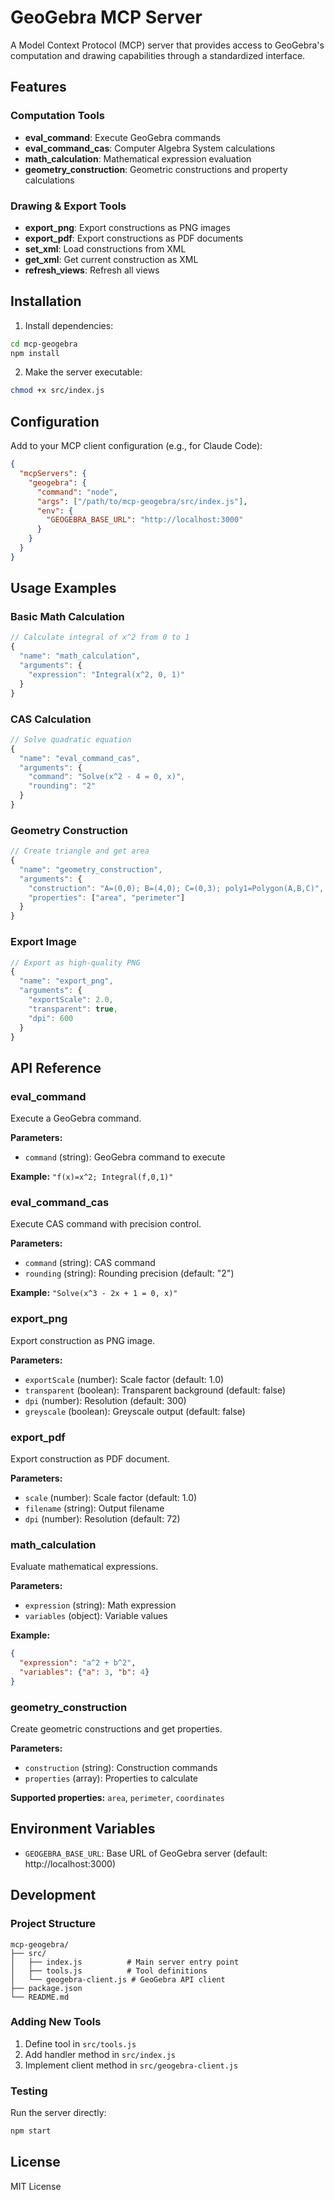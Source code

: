# GeoGebra MCP Server

A Model Context Protocol (MCP) server that provides access to GeoGebra's computation and drawing capabilities through a standardized interface.

## Features

### Computation Tools
- **eval_command**: Execute GeoGebra commands
- **eval_command_cas**: Computer Algebra System calculations
- **math_calculation**: Mathematical expression evaluation
- **geometry_construction**: Geometric constructions and property calculations

### Drawing & Export Tools
- **export_png**: Export constructions as PNG images
- **export_pdf**: Export constructions as PDF documents
- **set_xml**: Load constructions from XML
- **get_xml**: Get current construction as XML
- **refresh_views**: Refresh all views

## Installation

1. Install dependencies:
```bash
cd mcp-geogebra
npm install
```

2. Make the server executable:
```bash
chmod +x src/index.js
```

## Configuration

Add to your MCP client configuration (e.g., for Claude Code):

```json
{
  "mcpServers": {
    "geogebra": {
      "command": "node",
      "args": ["/path/to/mcp-geogebra/src/index.js"],
      "env": {
        "GEOGEBRA_BASE_URL": "http://localhost:3000"
      }
    }
  }
}
```

## Usage Examples

### Basic Math Calculation
```javascript
// Calculate integral of x^2 from 0 to 1
{
  "name": "math_calculation",
  "arguments": {
    "expression": "Integral(x^2, 0, 1)"
  }
}
```

### CAS Calculation
```javascript
// Solve quadratic equation
{
  "name": "eval_command_cas", 
  "arguments": {
    "command": "Solve(x^2 - 4 = 0, x)",
    "rounding": "2"
  }
}
```

### Geometry Construction
```javascript
// Create triangle and get area
{
  "name": "geometry_construction",
  "arguments": {
    "construction": "A=(0,0); B=(4,0); C=(0,3); poly1=Polygon(A,B,C)",
    "properties": ["area", "perimeter"]
  }
}
```

### Export Image
```javascript
// Export as high-quality PNG
{
  "name": "export_png",
  "arguments": {
    "exportScale": 2.0,
    "transparent": true,
    "dpi": 600
  }
}
```

## API Reference

### eval_command
Execute a GeoGebra command.

**Parameters:**
- `command` (string): GeoGebra command to execute

**Example:** `"f(x)=x^2; Integral(f,0,1)"`

### eval_command_cas  
Execute CAS command with precision control.

**Parameters:**
- `command` (string): CAS command
- `rounding` (string): Rounding precision (default: "2")

**Example:** `"Solve(x^3 - 2x + 1 = 0, x)"`

### export_png
Export construction as PNG image.

**Parameters:**
- `exportScale` (number): Scale factor (default: 1.0)
- `transparent` (boolean): Transparent background (default: false)
- `dpi` (number): Resolution (default: 300)
- `greyscale` (boolean): Greyscale output (default: false)

### export_pdf
Export construction as PDF document.

**Parameters:**
- `scale` (number): Scale factor (default: 1.0)
- `filename` (string): Output filename
- `dpi` (number): Resolution (default: 72)

### math_calculation
Evaluate mathematical expressions.

**Parameters:**
- `expression` (string): Math expression
- `variables` (object): Variable values

**Example:** 
```json
{
  "expression": "a^2 + b^2",
  "variables": {"a": 3, "b": 4}
}
```

### geometry_construction
Create geometric constructions and get properties.

**Parameters:**
- `construction` (string): Construction commands
- `properties` (array): Properties to calculate

**Supported properties:** `area`, `perimeter`, `coordinates`

## Environment Variables

- `GEOGEBRA_BASE_URL`: Base URL of GeoGebra server (default: http://localhost:3000)

## Development

### Project Structure
```
mcp-geogebra/
├── src/
│   ├── index.js          # Main server entry point
│   ├── tools.js          # Tool definitions
│   └── geogebra-client.js # GeoGebra API client
├── package.json
└── README.md
```

### Adding New Tools

1. Define tool in `src/tools.js`
2. Add handler method in `src/index.js`
3. Implement client method in `src/geogebra-client.js`

### Testing

Run the server directly:
```bash
npm start
```

## License

MIT License